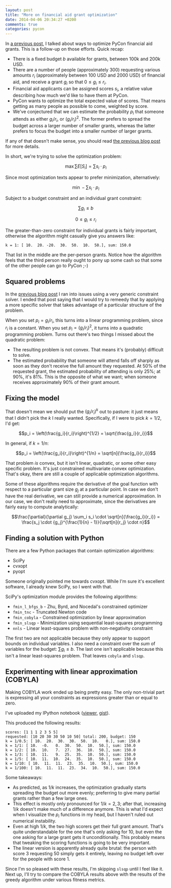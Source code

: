 ```yaml
---
layout: post
title: "More on financial aid grant optimization"
date: 2014-04-06 20:34:27 +0200
comments: true
categories: pycon
---
```


In [a previous post][prev], I talked about ways to optimize PyCon
financial aid grants. This is a follow-up on those efforts. Quick
recap:

- There is a fixed budget $b$ available for grants, between 100k and
  200k USD.
- There are a number of people (approximately 300) requesting various
  amounts $r_i$ (approximately between 100 USD and 2000 USD) of
  financial aid, and receive a grant $g_i$ so that $0 \le g_i \le
  r_i$.
- Financial aid applicants can be assigned scores $s_i$, a relative
  value describing how much we'd like to have them at PyCon.
- PyCon wants to optimize the total expected value of scores. That
  means getting as many people as possible to come, weighted by score.
- We've conjectured that we can estimate the probability $p_i$ that
  someone attends as either $g_i/r_i$, or $(g_i/r_i)^2$. The former
  prefers to spread the budget across a larger number of smaller
  grants, whereas the latter prefers to focus the budget into a
  smaller number of larger grants.

If any of that doesn't make sense, you should read
[the previous blog post][prev] for more details.

[prev]: http://www.lvh.io/blog/2014/03/10/optimization-problems-and-pycon-financial-aid/

In short, we're trying to solve the optimization problem:

$$\max \sum E[S_i] = \sum s_i \cdot p_i$$

Since most optimization texts appear to prefer minimization,
alternatively:

$$\min - \sum s_i \cdot p_i$$

Subject to a budget constraint and an individual grant constraint:

$$\sum g_i \le b$$

$$0 \le g_i \le r_i$$

The greater-than-zero constraint for individual grants is fairly
important, otherwise the algorithm might casually give you answers
like:

```
k = 1: [ 10.  20. -20.  30.  50.  10.  50.], sum: 150.0
```

That list in the middle are the per-person grants. Notice how the
algorithm feels that the third person really ought to pony up some
cash so that some of the other people can go to PyCon ;-)

## Squared problems

In the [previous blog post][prev] I ran into issues using a very
generic constraint solver. I ended that post saying that I would try
to remeedy that by applying a more specific solver that takes
advantage of a particular structure of the problem.

When you set $p_i = g_i/r_i$, this turns into a linear programming
problem, since $r_i$ is a constant. When you set $p_i =
\left(g_i/r_i\right)^2$, it turns into a quadratic programming
problem. Turns out there's two things I missed about the quadratic
problem:

- The resulting problem is not convex. That means it's (probably)
  difficult to solve.
- The estimated probability that someone will attend falls off sharply
  as soon as they don't receive the full amount they requested. At 50%
  of the requested grant, the estimated probability of attending is
  only 25%; at 90%, it's 81%. This is the opposite of what we want;
  when someone receives approximately 90% of their grant amount.

## Fixing the model

That doesn't mean we should put the $(g_i/r_i)^k$ out to pasture: it
just means that I didn't pick the $k$ I really wanted. Specifically,
if I were to pick $k=1/2$, I'd get:

$$p_i = \left(\frac{g_i}{r_i}\right)^{1/2} = \sqrt{\frac{g_i}{r_i}}$$

In general, if $k = 1/n$:


$$p_i = \left(\frac{g_i}{r_i}\right)^{1/n} = \sqrt[n]{\frac{g_i}{r_i}}$$

That problem *is* convex, but it isn't linear, quadratic, or some
other easy specific problem. It's just constrained multivariate convex
optimization. That's okay, there are still a couple of applicable
optimization algorithms.

Some of these algorithms require the derivative of the goal function
with respect to a particular grant size $g_j$ at a particular point.
In case we don't have the real derivative, we can still provide a
numerical approximation. In our case, we don't really need to
approximate, since the derivatives are fairly easy to compute
analytically:

$$\frac{\partial}{\partial g_j} \sum_i s_i \cdot
\sqrt[n]{\frac{g_i}{r_i}} = \frac{s_j \cdot {g_j}^{\frac{1}{n} -
1}}{\sqrt[n]{r_j} \cdot n}$$

## Finding a solution with Python

There are a few Python packages that contain optimization algorithms:

- SciPy
- cvxopt
- pyopt

Someone originally pointed me towards cvxopt. While I'm sure it's
excellent software, I already knew SciPy, so I went with that.

SciPy's optimization module provides the following algorithms:

- `fmin_l_bfgs_b` - Zhu, Byrd, and Nocedal's constrained optimizer
- `fmin_tnc` - Truncated Newton code
- `fmin_cobyla` - Constrained optimization by linear approximation
- `fmin_slsqp` - Minimization using sequential least-squares programming
- `nnls` - Linear least-squares problem with non-negativity constraint

The first two are not applicable because they only appear to support
bounds on individual variables. I also need a constraint over the
*sum* of variables for the budget: $\sum g_i \le b$. The last one
isn't applicable because this isn't a linear least-squares problem.
That leaves `cobyla` and `slsqp`.

## Experimenting with linear approximation (COBYLA)

Making COBYLA work ended up being pretty easy. The only non-trivial
part is expressing all your constraints as expressions greater than or
equal to zero.

I've uploaded my IPython notebook
([viewer](http://nbviewer.ipython.org/gist/lvh/10107818),
[gist](https://gist.github.com/lvh/10107818)).

This produced the following results:

```
scores: [1 1 1 2 3 5 5]
requested: [10 20 30 30 50 10 50] total: 200, budget: 150
k = 1/0.5: [ 10.  20.  30.  30.  50.  10.   0.], sum: 150.0
k = 1/1: [ 10.  -0.   0.  30.  50.  10.  50.], sum: 150.0
k = 1/2: [ 10.  10.   7.  27.  36.  10.  50.], sum: 150.0
k = 1/3: [ 10.  11.   9.  25.  35.  10.  50.], sum: 150.0
k = 1/5: [ 10.  11.  10.  24.  35.  10.  50.], sum: 150.0
k = 1/10: [ 10.  11.  11.  23.  35.  10.  50.], sum: 150.0
k = 1/100: [ 10.  11.  11.  23.  34.  10.  50.], sum: 150.0
```

Some takeaways:

- As predicted, as $1/k$ increases, the optimization gradually starts
  spreading the budget out more evenly; preferring to give many
  partial grants rather than a few large ones.
- This effect is mostly only pronounced for $1/k = 2, 3$; after that,
  increasing $1/k$ doesn't make much of a difference anymore. This is
  what I'd expect when I visualize the $p_i$ functions in my head, but
  I haven't ruled out numerical instability.
- Even at high $1/k$, the two high scorers get their full grant
  amount. That's quite understandable for the one that's only asking
  for 10, but even the one asking for a large grant gets it
  unconditionally. This probably means that tweaking the scoring
  functions is going to be very important.
- The linear version is apparently already quite brutal: the person
  with score 3 requesting 50 simply gets it entirely, leaving no
  budget left over for the people with score 1.

Since I'm so pleased with these results, I'm skipping `slsqp` until I
feel like it. Next up, I'll try to compare the COBYLA results above
with the results of the greedy algorithm under various fitness
metrics.
